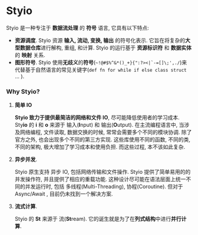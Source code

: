 # Styio

Styio 是一种专注于 **数据流处理** 的 **符号** 语言, 它具有以下特点:

* **资源调度**. Styio 资源 **输入, 流动, 变换, 输出** 的符号化表示. 它旨在将复杂的**大型数据仓库**进行解构, 重组, 和计算. Styio 的运行基于 **资源标识符** 和 **数据实体** 的 **映射** 关系.&#x20;
* **图形符号**. Styio 使用**无歧义**的**符号**(``~!@#$%^&*()_+}{":?><|`-=[]\;',./``)来代替基于自然语言的常见关键字(`def fn for while if else class struct` ... ).

### Why Styio?

1.  **简单 IO**



    **Styio 致力于提供最简洁的网络和文件 IO**, 尽可能降低使用者的学习成本. Sty**io** 的 **i** 和 **o** 来源于 输入(**I**nput) 和 输出(**O**utput). 在主流编程语言中, 当涉及网络编程, 文件读取, 数据交换的时候, 常常会需要多个不同的模块协调. 除了官方之外, 也会出现多个不同的第三方实现. 这些库使用不同的函数, 不同的类, 不同的架构, 极大增加了学习成本和使用负担. 而这些过程, 本不该如此复杂.


2.  **异步并发**.&#x20;



    Styio 原生支持 异步 IO, 包括网络传输和文件操作. Styio 提供了简单易用的的并发操作符, 并且提供了相应的重载功能. 这种设计尽可能在语法层面上统一不同的并发运行时, 包括 多线程(Multi-Threading), 协程(Coroutine). 但对于 Async/Await , 目前仍未找到一个解决方案.


3.  **流式计算**.&#x20;



    Styio 的 **St** 来源于 流(**St**ream). 它的诞生就是为了在**列式结构**中进行**并行计算**.&#x20;

